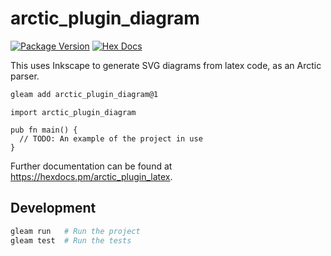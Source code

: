 # arctic_plugin_diagram

[![Package Version](https://img.shields.io/hexpm/v/arctic_plugin_diagram)](https://hex.pm/packages/arctic_plugin_diagram)
[![Hex Docs](https://img.shields.io/badge/hex-docs-ffaff3)](https://hexdocs.pm/arctic_plugin_diagram/)

This uses Inkscape to generate SVG diagrams from latex code, as an Arctic parser.

```sh
gleam add arctic_plugin_diagram@1
```
```gleam
import arctic_plugin_diagram

pub fn main() {
  // TODO: An example of the project in use
}
```

Further documentation can be found at <https://hexdocs.pm/arctic_plugin_latex>.

## Development

```sh
gleam run   # Run the project
gleam test  # Run the tests
```

